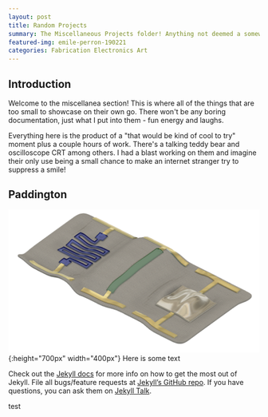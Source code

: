 ```yaml
---
layout: post
title: Random Projects
summary: The Miscellaneous Projects folder! Anything not deemed a somewhat major project or code falls in to this category.
featured-img: emile-perron-190221
categories: Fabrication Electronics Art
---
```

## Introduction
Welcome to the miscellanea section! This is where all of the things that are too small to showcase on their own go. There won't be any boring documentation, just what I put into them - fun energy and laughs.

Everything here is the product of a "that would be kind of cool to try" moment plus a couple hours of work. There's a talking teddy bear and oscilloscope CRT among others. I had a blast working on them and imagine their only use being a small chance to make an internet stranger try to suppress a smile!

## Paddington
![alt text](https://github.com/seth-so/portfolio/raw/master/assets/img/biosensor_array.png "concept biosensors array"){:height="700px" width="400px"} Here is some text

Check out the [Jekyll docs][jekyll-docs] for more info on how to get the most out of Jekyll. File all bugs/feature requests at [Jekyll’s GitHub repo][jekyll-gh]. If you have questions, you can ask them on [Jekyll Talk][jekyll-talk].

[jekyll-docs]: http://jekyllrb.com/docs/home
[jekyll-gh]:   https://github.com/jekyll/jekyll
[jekyll-talk]: https://talk.jekyllrb.com/

test
